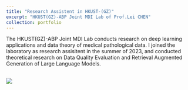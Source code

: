```yaml
---
title: "Research Assistent in HKUST-(GZ)"
excerpt: "HKUST(GZ)-ABP Joint MDI Lab of Prof.Lei CHEN"
collection: portfolio
---
```


The HKUST(GZ)-ABP Joint MDI Lab conducts research on deep learning applications and data theory of medical pathological data. I joined the laboratory as research assisitent in the summer of 2023, and conducted theoretical research on Data Quality Evaluation and Retrieval Augmented Generation of Large Language Models.

<br/><img src='/images/RA_group.png'>
